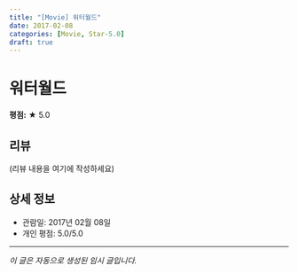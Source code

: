 ```yaml
---
title: "[Movie] 워터월드"
date: 2017-02-08
categories: [Movie, Star-5.0]
draft: true
---
```


# 워터월드

**평점:** ★ 5.0

## 리뷰

(리뷰 내용을 여기에 작성하세요)

## 상세 정보

- 관람일: 2017년 02월 08일
- 개인 평점: 5.0/5.0

---

*이 글은 자동으로 생성된 임시 글입니다.*
